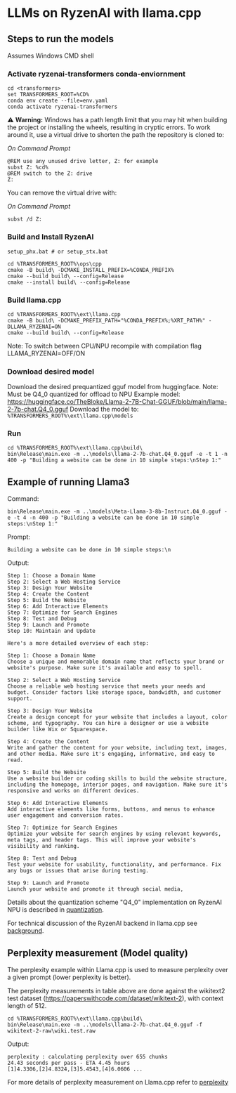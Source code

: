 # LLMs on RyzenAI with llama.cpp

[llama-2-7b-chat-alias]: https://huggingface.co/TheBloke/Llama-2-7B-Chat-GGUF/blob/main/llama-2-7b-chat.Q4_0.gguf
[llama-3-8b-instruct-alias]: https://huggingface.co/QuantFactory/Meta-Llama-3-8B-Instruct-GGUF/blob/main/Meta-Llama-3-8B-Instruct.Q4_0.gguf
[qwen1_5-7b-chat-alias]: https://huggingface.co/Qwen/Qwen1.5-7B-Chat-GGUF/blob/main/qwen1_5-7b-chat-q4_0.gguf
[Phi-3-mini-4k-instruct-alias]: https://huggingface.co/SanctumAI/Phi-3-mini-4k-instruct-GGUF?show_file_info=phi-3-mini-4k-instruct.Q4_0.gguf 



## Steps to run the models
Assumes Windows CMD shell

### Activate ryzenai-transformers conda-enviornment
```console
cd <transformers>
set TRANSFORMERS_ROOT=%CD%
conda env create --file=env.yaml
conda activate ryzenai-transformers
```

⚠️ **Warning:** Windows has a path length limit that you may hit when building the project or installing the wheels, resulting in cryptic errors.
To work around it, use a virtual drive to shorten the path the repository is cloned to:

*On Command Prompt*
```batch
@REM use any unused drive letter, Z: for example
subst Z: %cd%
@REM switch to the Z: drive
Z:
```

You can remove the virtual drive with:

*On Command Prompt*
```batch
subst /d Z:
```

### Build and Install RyzenAI
```console
setup_phx.bat # or setup_stx.bat

cd %TRANSFORMERS_ROOT%\ops\cpp
cmake -B build\ -DCMAKE_INSTALL_PREFIX=%CONDA_PREFIX%
cmake --build build\ --config=Release
cmake --install build\ --config=Release
```

### Build llama.cpp
```console
cd %TRANSFORMERS_ROOT%\ext\llama.cpp
cmake -B build\ -DCMAKE_PREFIX_PATH="%CONDA_PREFIX%;%XRT_PATH%" -DLLAMA_RYZENAI=ON
cmake --build build\ --config=Release
```
Note: To switch between CPU/NPU recompile with compilation flag LLAMA_RYZENAI=OFF/ON

### Download desired model
Download the desired prequantized gguf model from huggingface.
Note: Must be Q4_0 quantized for offload to NPU
Example model: https://huggingface.co/TheBloke/Llama-2-7B-Chat-GGUF/blob/main/llama-2-7b-chat.Q4_0.gguf
Download the model to:
`%TRANSFORMERS_ROOT%\ext\llama.cpp\models`

### Run
```console
cd %TRANSFORMERS_ROOT%\ext\llama.cpp\build\
bin\Release\main.exe -m ..\models\llama-2-7b-chat.Q4_0.gguf -e -t 1 -n 400 -p "Building a website can be done in 10 simple steps:\nStep 1:"
```

## Example of running Llama3
Command:
```
bin\Release\main.exe -m ..\models\Meta-Llama-3-8b-Instruct.Q4_0.gguf -e -t 4 -n 400 -p "Building a website can be done in 10 simple steps:\nStep 1:"
```
Prompt:
```
Building a website can be done in 10 simple steps:\n
```
Output:
```
Step 1: Choose a Domain Name
Step 2: Select a Web Hosting Service
Step 3: Design Your Website
Step 4: Create the Content
Step 5: Build the Website
Step 6: Add Interactive Elements
Step 7: Optimize for Search Engines
Step 8: Test and Debug
Step 9: Launch and Promote
Step 10: Maintain and Update

Here's a more detailed overview of each step:

Step 1: Choose a Domain Name
Choose a unique and memorable domain name that reflects your brand or website's purpose. Make sure it's available and easy to spell.

Step 2: Select a Web Hosting Service
Choose a reliable web hosting service that meets your needs and budget. Consider factors like storage space, bandwidth, and customer support.

Step 3: Design Your Website
Create a design concept for your website that includes a layout, color scheme, and typography. You can hire a designer or use a website builder like Wix or Squarespace.

Step 4: Create the Content
Write and gather the content for your website, including text, images, and other media. Make sure it's engaging, informative, and easy to read.

Step 5: Build the Website
Use a website builder or coding skills to build the website structure, including the homepage, interior pages, and navigation. Make sure it's responsive and works on different devices.

Step 6: Add Interactive Elements
Add interactive elements like forms, buttons, and menus to enhance user engagement and conversion rates.

Step 7: Optimize for Search Engines
Optimize your website for search engines by using relevant keywords, meta tags, and header tags. This will improve your website's visibility and ranking.

Step 8: Test and Debug
Test your website for usability, functionality, and performance. Fix any bugs or issues that arise during testing.

Step 9: Launch and Promote
Launch your website and promote it through social media,
```

Details about the quantization scheme "Q4_0" implementation on RyzenAI NPU is described in [quantization](./quantization.md).

For technical discussion of the RyzenAI backend in llama.cpp see [background](./background.md).

## Perplexity measurement (Model quality)
The perplexity example within Llama.cpp is used to measure perplexity over a given prompt (lower perplexity is better).

The perplexity measurements in table above are done against the wikitext2 test dataset (https://paperswithcode.com/dataset/wikitext-2), with context length of 512.

```console
cd %TRANSFORMERS_ROOT%\ext\llama.cpp\build\
bin\Release\main.exe -m ..\models\llama-2-7b-chat.Q4_0.gguf -f wikitext-2-raw\wiki.test.raw
```
Output:
```console
perplexity : calculating perplexity over 655 chunks
24.43 seconds per pass - ETA 4.45 hours
[1]4.3306,[2]4.8324,[3]5.4543,[4]6.0606 ...
```

For more details of perplexity measurement on Llama.cpp refer to [perplexity](../../../ext/llama.cpp/README.md)

